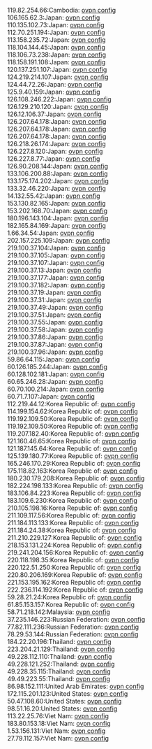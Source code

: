 119.82.254.66:Cambodia: [ovpn config](vpn/119_82_254_66.ovpn)  
106.165.62.3:Japan: [ovpn config](vpn/106_165_62_3.ovpn)  
110.135.102.73:Japan: [ovpn config](vpn/110_135_102_73.ovpn)  
112.70.251.194:Japan: [ovpn config](vpn/112_70_251_194.ovpn)  
113.158.235.72:Japan: [ovpn config](vpn/113_158_235_72.ovpn)  
118.104.144.45:Japan: [ovpn config](vpn/118_104_144_45.ovpn)  
118.106.73.238:Japan: [ovpn config](vpn/118_106_73_238.ovpn)  
118.158.191.108:Japan: [ovpn config](vpn/118_158_191_108.ovpn)  
120.137.251.107:Japan: [ovpn config](vpn/120_137_251_107.ovpn)  
124.219.214.107:Japan: [ovpn config](vpn/124_219_214_107.ovpn)  
124.44.72.26:Japan: [ovpn config](vpn/124_44_72_26.ovpn)  
125.9.40.159:Japan: [ovpn config](vpn/125_9_40_159.ovpn)  
126.108.246.222:Japan: [ovpn config](vpn/126_108_246_222.ovpn)  
126.129.210.120:Japan: [ovpn config](vpn/126_129_210_120.ovpn)  
126.12.106.37:Japan: [ovpn config](vpn/126_12_106_37.ovpn)  
126.207.64.178:Japan: [ovpn config](vpn/126_207_64_178.ovpn)  
126.207.64.178:Japan: [ovpn config](vpn/126_207_64_178.ovpn)  
126.207.64.178:Japan: [ovpn config](vpn/126_207_64_178.ovpn)  
126.218.26.174:Japan: [ovpn config](vpn/126_218_26_174.ovpn)  
126.227.8.120:Japan: [ovpn config](vpn/126_227_8_120.ovpn)  
126.227.8.77:Japan: [ovpn config](vpn/126_227_8_77.ovpn)  
126.90.208.144:Japan: [ovpn config](vpn/126_90_208_144.ovpn)  
133.106.200.88:Japan: [ovpn config](vpn/133_106_200_88.ovpn)  
133.175.174.202:Japan: [ovpn config](vpn/133_175_174_202.ovpn)  
133.32.46.220:Japan: [ovpn config](vpn/133_32_46_220.ovpn)  
14.132.55.42:Japan: [ovpn config](vpn/14_132_55_42.ovpn)  
153.130.82.165:Japan: [ovpn config](vpn/153_130_82_165.ovpn)  
153.202.168.70:Japan: [ovpn config](vpn/153_202_168_70.ovpn)  
180.196.143.104:Japan: [ovpn config](vpn/180_196_143_104.ovpn)  
182.165.84.169:Japan: [ovpn config](vpn/182_165_84_169.ovpn)  
1.66.34.54:Japan: [ovpn config](vpn/1_66_34_54.ovpn)  
202.157.225.109:Japan: [ovpn config](vpn/202_157_225_109.ovpn)  
219.100.37.104:Japan: [ovpn config](vpn/219_100_37_104.ovpn)  
219.100.37.105:Japan: [ovpn config](vpn/219_100_37_105.ovpn)  
219.100.37.107:Japan: [ovpn config](vpn/219_100_37_107.ovpn)  
219.100.37.13:Japan: [ovpn config](vpn/219_100_37_13.ovpn)  
219.100.37.177:Japan: [ovpn config](vpn/219_100_37_177.ovpn)  
219.100.37.182:Japan: [ovpn config](vpn/219_100_37_182.ovpn)  
219.100.37.19:Japan: [ovpn config](vpn/219_100_37_19.ovpn)  
219.100.37.31:Japan: [ovpn config](vpn/219_100_37_31.ovpn)  
219.100.37.49:Japan: [ovpn config](vpn/219_100_37_49.ovpn)  
219.100.37.51:Japan: [ovpn config](vpn/219_100_37_51.ovpn)  
219.100.37.55:Japan: [ovpn config](vpn/219_100_37_55.ovpn)  
219.100.37.58:Japan: [ovpn config](vpn/219_100_37_58.ovpn)  
219.100.37.86:Japan: [ovpn config](vpn/219_100_37_86.ovpn)  
219.100.37.87:Japan: [ovpn config](vpn/219_100_37_87.ovpn)  
219.100.37.96:Japan: [ovpn config](vpn/219_100_37_96.ovpn)  
59.86.64.115:Japan: [ovpn config](vpn/59_86_64_115.ovpn)  
60.126.185.244:Japan: [ovpn config](vpn/60_126_185_244.ovpn)  
60.128.102.181:Japan: [ovpn config](vpn/60_128_102_181.ovpn)  
60.65.246.28:Japan: [ovpn config](vpn/60_65_246_28.ovpn)  
60.70.100.214:Japan: [ovpn config](vpn/60_70_100_214.ovpn)  
60.71.7.107:Japan: [ovpn config](vpn/60_71_7_107.ovpn)  
112.219.44.12:Korea Republic of: [ovpn config](vpn/112_219_44_12.ovpn)  
114.199.154.62:Korea Republic of: [ovpn config](vpn/114_199_154_62.ovpn)  
119.192.109.50:Korea Republic of: [ovpn config](vpn/119_192_109_50.ovpn)  
119.192.109.50:Korea Republic of: [ovpn config](vpn/119_192_109_50.ovpn)  
119.207.182.40:Korea Republic of: [ovpn config](vpn/119_207_182_40.ovpn)  
121.160.46.65:Korea Republic of: [ovpn config](vpn/121_160_46_65.ovpn)  
121.187.145.64:Korea Republic of: [ovpn config](vpn/121_187_145_64.ovpn)  
125.139.180.77:Korea Republic of: [ovpn config](vpn/125_139_180_77.ovpn)  
165.246.170.29:Korea Republic of: [ovpn config](vpn/165_246_170_29.ovpn)  
175.118.82.163:Korea Republic of: [ovpn config](vpn/175_118_82_163.ovpn)  
180.230.179.208:Korea Republic of: [ovpn config](vpn/180_230_179_208.ovpn)  
182.224.198.133:Korea Republic of: [ovpn config](vpn/182_224_198_133.ovpn)  
183.106.84.223:Korea Republic of: [ovpn config](vpn/183_106_84_223.ovpn)  
183.109.6.230:Korea Republic of: [ovpn config](vpn/183_109_6_230.ovpn)  
210.105.198.16:Korea Republic of: [ovpn config](vpn/210_105_198_16.ovpn)  
211.109.117.56:Korea Republic of: [ovpn config](vpn/211_109_117_56.ovpn)  
211.184.113.133:Korea Republic of: [ovpn config](vpn/211_184_113_133.ovpn)  
211.184.24.38:Korea Republic of: [ovpn config](vpn/211_184_24_38.ovpn)  
211.210.229.127:Korea Republic of: [ovpn config](vpn/211_210_229_127.ovpn)  
218.153.131.224:Korea Republic of: [ovpn config](vpn/218_153_131_224.ovpn)  
219.241.204.156:Korea Republic of: [ovpn config](vpn/219_241_204_156.ovpn)  
220.118.198.35:Korea Republic of: [ovpn config](vpn/220_118_198_35.ovpn)  
220.122.51.250:Korea Republic of: [ovpn config](vpn/220_122_51_250.ovpn)  
220.80.206.169:Korea Republic of: [ovpn config](vpn/220_80_206_169.ovpn)  
221.153.195.162:Korea Republic of: [ovpn config](vpn/221_153_195_162.ovpn)  
222.236.114.192:Korea Republic of: [ovpn config](vpn/222_236_114_192.ovpn)  
59.28.21.24:Korea Republic of: [ovpn config](vpn/59_28_21_24.ovpn)  
61.85.153.157:Korea Republic of: [ovpn config](vpn/61_85_153_157.ovpn)  
58.71.218.142:Malaysia: [ovpn config](vpn/58_71_218_142.ovpn)  
37.235.146.223:Russian Federation: [ovpn config](vpn/37_235_146_223.ovpn)  
77.82.111.236:Russian Federation: [ovpn config](vpn/77_82_111_236.ovpn)  
78.29.53.144:Russian Federation: [ovpn config](vpn/78_29_53_144.ovpn)  
184.22.20.196:Thailand: [ovpn config](vpn/184_22_20_196.ovpn)  
223.204.21.129:Thailand: [ovpn config](vpn/223_204_21_129.ovpn)  
49.228.112.110:Thailand: [ovpn config](vpn/49_228_112_110.ovpn)  
49.228.121.252:Thailand: [ovpn config](vpn/49_228_121_252.ovpn)  
49.228.35.115:Thailand: [ovpn config](vpn/49_228_35_115.ovpn)  
49.49.223.55:Thailand: [ovpn config](vpn/49_49_223_55.ovpn)  
86.98.152.111:United Arab Emirates: [ovpn config](vpn/86_98_152_111.ovpn)  
172.115.201.123:United States: [ovpn config](vpn/172_115_201_123.ovpn)  
50.47.108.60:United States: [ovpn config](vpn/50_47_108_60.ovpn)  
98.51.16.20:United States: [ovpn config](vpn/98_51_16_20.ovpn)  
113.22.25.76:Viet Nam: [ovpn config](vpn/113_22_25_76.ovpn)  
183.80.153.18:Viet Nam: [ovpn config](vpn/183_80_153_18.ovpn)  
1.53.156.131:Viet Nam: [ovpn config](vpn/1_53_156_131.ovpn)  
27.79.112.157:Viet Nam: [ovpn config](vpn/27_79_112_157.ovpn)  
